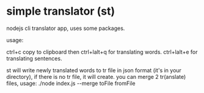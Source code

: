 # simple translator (st)
nodejs cli translator app, uses some packages.

usage: 

ctrl+c copy to clipboard 
then
ctrl+lalt+q for translating words.
ctrl+lalt+e for translating sentences.

st will write newly translated words to tr file in json format (it's in your directory), if there is no tr file, it will create. 
you can merge 2 tr(anslate) files, usage: ./node index.js --merge toFile fromFile

